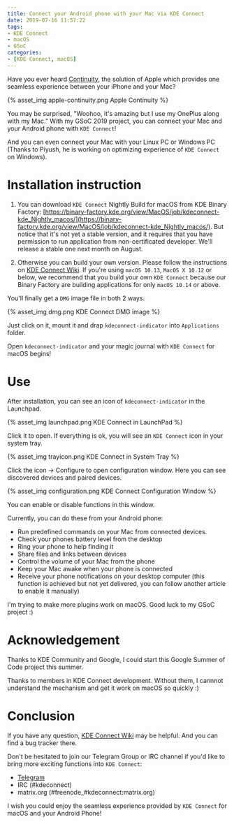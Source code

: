 ```yaml
---
title: Connect your Android phone with your Mac via KDE Connect
date: 2019-07-16 11:57:22
tags:
- KDE Connect
- macOS
- GSoC
categories:
- [KDE Connect, macOS]
---
```


Have you ever heard [Continuity](https://www.apple.com/macos/continuity/), the solution of Apple which provides one seamless experience between your iPhone and your Mac?

{% asset_img apple-continuity.png Apple Continuity %}

You may be surprised, "Woohoo, it's amazing but I use my OnePlus along with my Mac." With my GSoC 2019 project, you can connect your Mac and your Android phone with `KDE Connect`!

And you can even connect your Mac with your Linux PC or Windows PC (Thanks to Piyush, he is working on optimizing experience of `KDE Connect` on Windows).

# Installation instruction

1. You can download `KDE Connect` Nightly Build for macOS from KDE Binary Factory: [https://binary-factory.kde.org/view/MacOS/job/kdeconnect-kde_Nightly_macos/](https://binary-factory.kde.org/view/MacOS/job/kdeconnect-kde_Nightly_macos/). But notice that it's not yet a stable version, and it requires that you have permission to run application from non-certificated developer. We'll release a stable one next month on August.

2. Otherwise you can build your own version. Please follow the instructions on [KDE Connect Wiki](https://community.kde.org/KDEConnect/Build_MacOS). If you're using `macOS 10.13`, `MacOS X 10.12` or below, we recommend that you build your own `KDE Connect` because our Binary Factory are building applications for only `macOS 10.14` or above.

You'll finally get a `DMG` image file in both 2 ways.

{% asset_img dmg.png KDE Connect DMG image %}

Just click on it, mount it and drap `kdeconnect-indicator` into `Applications` folder. 

Open `kdeconnect-indicator` and your magic journal with `KDE Connect` for macOS begins!

# Use

After installation, you can see an icon of `kdeconnect-indicator` in the Launchpad.

{% asset_img launchpad.png KDE Connect in LaunchPad %}

Click it to open. If everything is ok, you will see an `KDE Connect` icon in your system tray.

{% asset_img trayicon.png KDE Connect in System Tray %}

Click the icon -> Configure to open configuration window. Here you can see discovered devices and paired devices.

{% asset_img configuration.png KDE Connect Configuration Window %}

You can enable or disable functions in this window.

Currently, you can do these from your Android phone:
- Run predefined commands on your Mac from connected devices.
- Check your phones battery level from the desktop
- Ring your phone to help finding it
- Share files and links between devices
- Control the volume of your Mac from the phone
- Keep your Mac awake when your phone is connected
- Receive your phone notifications on your desktop computer (this function is achieved but not yet delivered, you can follow another article to enable it manually)

I'm trying to make more plugins work on macOS. Good luck to my GSoC project :)

# Acknowledgement

Thanks to KDE Community and Google, I could start this Google Summer of Code project this summer.

Thanks to members in KDE Connect development. Without them, I cannnot understand the mechanism and get it work on macOS so quickly :)

# Conclusion
If you have any question, [KDE Connect Wiki](https://community.kde.org/KDEConnect) may be helpful. And you can find a bug tracker there.

Don't be hesitated to join our Telegram Group or IRC channel if you'd like to bring more exciting functions into `KDE Connect`: 

- [Telegram](https://t.me/joinchat/BRUUN0bwMhNfn8FIejA-nw)
- IRC (#kdeconnect)
- matrix.org (#freenode_#kdeconnect:matrix.org)

I wish you could enjoy the seamless experience provided by `KDE Connect` for macOS and your Android Phone!
